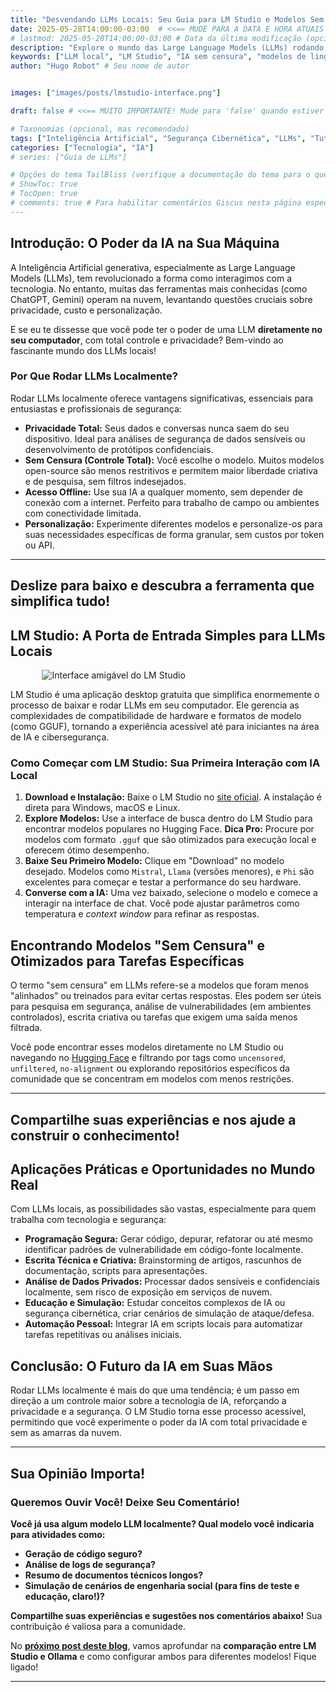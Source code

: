 ```yaml
---
title: "Desvendando LLMs Locais: Seu Guia para LM Studio e Modelos Sem Censura"
date: 2025-05-28T14:00:00-03:00  # <<== MUDE PARA A DATA E HORA ATUAIS OU DE PUBLICAÇÃO
# lastmod: 2025-05-28T14:00:00-03:00 # Data da última modificação (opcional)
description: "Explore o mundo das Large Language Models (LLMs) rodando localmente no seu computador. Descubra como o LM Studio simplifica o uso de modelos de IA poderosos e sem censura para privacidade e personalização." # <<== DESCRIÇÃO CURTA PARA SEO E PRÉVIAS
keywords: ["LLM local", "LM Studio", "IA sem censura", "modelos de linguagem local", "privacidade IA", "Ollama", "tutorial"] # Palavras-chave
author: "Hugo Robot" # Seu nome de autor


images: ["images/posts/lmstudio-interface.png"] 

draft: false # <<== MUITO IMPORTANTE! Mude para 'false' quando estiver pronto para publicar. Se 'true', não aparecerá no site final (só com 'hugo server -D').

# Taxonomias (opcional, mas recomendado)
tags: ["Inteligência Artificial", "Segurança Cibernética", "LLMs", "Tutorial", "Comunidade"]
categories: ["Tecnologia", "IA"]
# series: ["Guia de LLMs"]

# Opções do tema TailBliss (verifique a documentação do tema para o que ele suporta)
# ShowToc: true
# TocOpen: true
# comments: true # Para habilitar comentários Giscus nesta página específica (se params.comments já for true globalmente, isso pode não ser necessário aqui, ou pode sobrescrever)
---
```

## Introdução: O Poder da IA na Sua Máquina

A Inteligência Artificial generativa, especialmente as Large Language Models (LLMs), tem revolucionado a forma como interagimos com a tecnologia. No entanto, muitas das ferramentas mais conhecidas (como ChatGPT, Gemini) operam na nuvem, levantando questões cruciais sobre privacidade, custo e personalização.

E se eu te dissesse que você pode ter o poder de uma LLM **diretamente no seu computador**, com total controle e privacidade? Bem-vindo ao fascinante mundo dos LLMs locais!

### Por Que Rodar LLMs Localmente?

Rodar LLMs localmente oferece vantagens significativas, essenciais para entusiastas e profissionais de segurança:

* **Privacidade Total:** Seus dados e conversas nunca saem do seu dispositivo. Ideal para análises de segurança de dados sensíveis ou desenvolvimento de protótipos confidenciais.
* **Sem Censura (Controle Total):** Você escolhe o modelo. Muitos modelos open-source são menos restritivos e permitem maior liberdade criativa e de pesquisa, sem filtros indesejados.
* **Acesso Offline:** Use sua IA a qualquer momento, sem depender de conexão com a internet. Perfeito para trabalho de campo ou ambientes com conectividade limitada.
* **Personalização:** Experimente diferentes modelos e personalize-os para suas necessidades específicas de forma granular, sem custos por token ou API.

---
**<span data-aos="fade-up" data-aos-duration="1000">Deslize para baixo e descubra a ferramenta que simplifica tudo!</span>**
---

## LM Studio: A Porta de Entrada Simples para LLMs Locais

<img src="/images/post/lmstudio-interface.png" alt="Interface amigável do LM Studio" style="max-width: 80%; height: auto; display: block; margin: 0 auto;">

LM Studio é uma aplicação desktop gratuita que simplifica enormemente o processo de baixar e rodar LLMs em seu computador. Ele gerencia as complexidades de compatibilidade de hardware e formatos de modelo (como GGUF), tornando a experiência acessível até para iniciantes na área de IA e cibersegurança.

### Como Começar com LM Studio: Sua Primeira Interação com IA Local

1.  **Download e Instalação:** Baixe o LM Studio no [site oficial](https://lmstudio.ai/). A instalação é direta para Windows, macOS e Linux.
2.  **Explore Modelos:** Use a interface de busca dentro do LM Studio para encontrar modelos populares no Hugging Face. **Dica Pro:** Procure por modelos com formato `.gguf` que são otimizados para execução local e oferecem ótimo desempenho.
3.  **Baixe Seu Primeiro Modelo:** Clique em "Download" no modelo desejado. Modelos como `Mistral`, `Llama` (versões menores), e `Phi` são excelentes para começar e testar a performance do seu hardware.
4.  **Converse com a IA:** Uma vez baixado, selecione o modelo e comece a interagir na interface de chat. Você pode ajustar parâmetros como temperatura e *context window* para refinar as respostas.

## Encontrando Modelos "Sem Censura" e Otimizados para Tarefas Específicas

O termo "sem censura" em LLMs refere-se a modelos que foram menos "alinhados" ou treinados para evitar certas respostas. Eles podem ser úteis para pesquisa em segurança, análise de vulnerabilidades (em ambientes controlados), escrita criativa ou tarefas que exigem uma saída menos filtrada.

Você pode encontrar esses modelos diretamente no LM Studio ou navegando no [Hugging Face](https://huggingface.co/models) e filtrando por tags como `uncensored`, `unfiltered`, `no-alignment` ou explorando repositórios específicos da comunidade que se concentram em modelos com menos restrições.

---
**<span data-aos="fade-left" data-aos-duration="1200">Compartilhe suas experiências e nos ajude a construir o conhecimento!</span>**
---

## Aplicações Práticas e Oportunidades no Mundo Real

Com LLMs locais, as possibilidades são vastas, especialmente para quem trabalha com tecnologia e segurança:

* **Programação Segura:** Gerar código, depurar, refatorar ou até mesmo identificar padrões de vulnerabilidade em código-fonte localmente.
* **Escrita Técnica e Criativa:** Brainstorming de artigos, rascunhos de documentação, scripts para apresentações.
* **Análise de Dados Privados:** Processar dados sensíveis e confidenciais localmente, sem risco de exposição em serviços de nuvem.
* **Educação e Simulação:** Estudar conceitos complexos de IA ou segurança cibernética, criar cenários de simulação de ataque/defesa.
* **Automação Pessoal:** Integrar IA em scripts locais para automatizar tarefas repetitivas ou análises iniciais.

## Conclusão: O Futuro da IA em Suas Mãos

Rodar LLMs localmente é mais do que uma tendência; é um passo em direção a um controle maior sobre a tecnologia de IA, reforçando a privacidade e a segurança. O LM Studio torna esse processo acessível, permitindo que você experimente o poder da IA com total privacidade e sem as amarras da nuvem.

---
**<span data-aos="flip-up" data-aos-duration="1500">Sua Opinião Importa!</span>**
---

### Queremos Ouvir Você! Deixe Seu Comentário!

**Você já usa algum modelo LLM localmente? Qual modelo você indicaria para atividades como:**

* **Geração de código seguro?**
* **Análise de logs de segurança?**
* **Resumo de documentos técnicos longos?**
* **Simulação de cenários de engenharia social (para fins de teste e educação, claro!)?**

**Compartilhe suas experiências e sugestões nos comentários abaixo!** Sua contribuição é valiosa para a comunidade.

No **[próximo post deste blog](#)**, vamos aprofundar na **comparação entre LM Studio e Ollama** e como configurar ambos para diferentes modelos! Fique ligado!

---